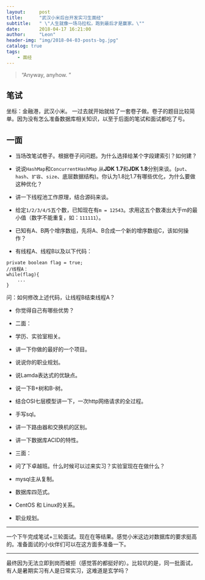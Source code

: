 ```yaml
---
layout:     post
title:      "武汉小米后台开发实习生面经"
subtitle:   " \"人生就像一场马拉松，跑到最后才是赢家。\""
date:       2018-04-17 16:21:00
author:     "Leon"
header-img: "img/2018-04-03-posts-bg.jpg"
catalog: true
tags:
    - 面经
---
```


> “Anyway, anyhow. ”

## 笔试
坐标：金融港，武汉小米。
一过去就开始就给了一套卷子做。卷子的题目比较简单。因为没有怎么准备数据库相关知识，以至于后面的笔试和面试都吃了亏。

## 一面

- 当场改笔试卷子。根据卷子问问题。为什么选择给某个字段建索引？如何建？

- 说说``HashMap``和``ConcurrentHashMap`` 从**JDK 1.7**和**JDK 1.8**分别来谈。(``put``、``hash``、``扩容``、``size``、底层数据结构)。你认为1.8比1.7有哪些优化，为什么要做这种优化？

- 讲一下线程池工作原理，结合源码来谈。

- 给定``1/2/3/4/5``五个数，已知现在有``m = 12543``。求用这五个数凑出大于m的最小值（数字不能重复，如：``111111``）。

- 已知有A、B两个增序数组，先将A、B合成一个新的增序数组C，该如何操作？

- 有线程A、线程B以及以下代码：
```
private boolean flag = true;
//线程A：
while(flag){
    ...
}
```
问：如何修改上述代码，让线程B结束线程A？

- 你觉得自己有哪些优势？

- 二面：
- 学历、实验室相关。

- 讲一下你做的最好的一个项目。

- 说说你的职业规划。

- 说Lamda表达式的优缺点。

- 说一下B+树和B-树。

- 结合OSI七层模型讲一下，一次http网络请求的全过程。

- 手写sql。

- 讲一下路由器和交换机的区别。

- 讲一下数据库ACID的特性。

- 三面：
- 问了下卓越班。什么时候可以过来实习？实验室现在在做什么？

- mysql主从复制。

- 数据库四范式。

- CentOS 和 Linux的关系。

- 职业规划。

---

一个下午完成笔试+三轮面试。现在在等结果。感觉小米这边对数据库的要求挺高的。准备面试的小伙伴们可以在这方面多准备一下。

---

最终因为无法立即到岗而被拒（感觉答的都挺好的）。比较坑的是，同一批面试，有人是暑期实习有人是日常实习，这难道是玄学吗？



